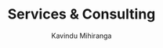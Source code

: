 ---
is_programmatic_layout_7: true
draft: false
title: "Services & Consulting"
snippet: "Services & Consulting"
image:
  src: /images/pseo/services-&-consulting.jpg
  alt: "Service delivery management, project template, project management, team collaboration, productivity, task management"
publishDate: 2024-12-30
category: ""
author: "Kavindu Mihiranga"
tags:
  - "Teamplates"
  - "ProjectManagement"
  - "Team"
  - "Collaboration"
useCase: "Service delivery management"
labels: ["Payment Received","Marketing Campaign","Compliance Check","Pending Feedback","Retainer","Technology Integration","Data Privacy","Urgent","Knowledge Sharing" ]
phases: ["Initiation","Execution","Closing","Planning","Monitoring and Controlling" ]
tasks: ["Client Onboarding","Project Documentation","Task Management","Resource Allocation","Risk Assessment and Management","Time and Expense Tracking","Continuous Improvement","Client Satisfaction and Feedback","Client Communication","Project Planning" ]
description: "The Services & Consulting project template is a robust and versatile template designed to facilitate the efficient delivery of services, consulting engagements, and project-based work across various industries. This template offers a structured framework for managing projects from initiation to closure, making it an invaluable resource for service providers, consulting firms, and businesses engaged in project-driven activities."
related: ["sales--crm","hr--recruiting","personal-use","construction"]
---